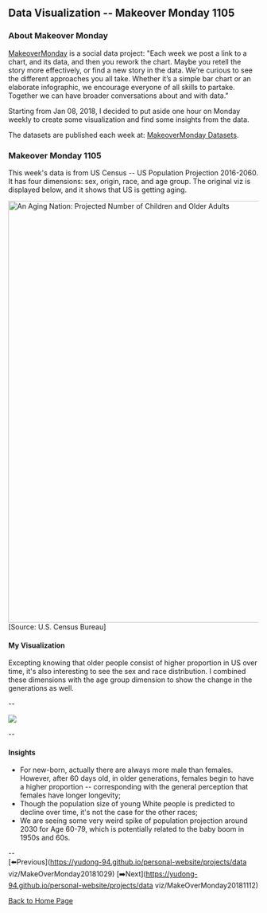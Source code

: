 <head>
  <!-- Global site tag (gtag.js) - Google Analytics -->
<script async src="https://www.googletagmanager.com/gtag/js?id=UA-112502179-1"></script>
<script>
  window.dataLayer = window.dataLayer || [];
  function gtag(){dataLayer.push(arguments);}
  gtag('js', new Date());

  gtag('config', 'UA-112502179-1');
</script>
</head>


## Data Visualization -- Makeover Monday 1105

### About Makeover Monday

[MakeoverMonday](http://www.makeovermonday.co.uk/) is a social data project:
"Each week we post a link to a chart, and its data, and then you rework the chart.
Maybe you retell the story more effectively, or find a new story in the data.
We’re curious to see the different approaches you all take. Whether it’s a simple bar chart or an elaborate infographic, we encourage everyone of all skills to partake.
Together we can have broader conversations about and with data."

Starting from Jan 08, 2018, I decided to put aside one hour on Monday weekly to create some visualization and find some insights from the data.

The datasets are published each week at: [MakeoverMonday Datasets](http://www.makeovermonday.co.uk/data/).

### Makeover Monday 1105

This week's data is from US Census -- US Population Projection 2016-2060. It has four dimensions: sex, origin, race, and age group. The original viz is displayed below, and it shows that US is getting aging.  

<a href="https://www.census.gov/library/visualizations/2018/comm/historic-first.html?cid=embedded_infographic" target="_blank"><img src="https://www.census.gov/library/visualizations/2018/comm/historic-first/_jcr_content/map.detailitem.800.high.jpg/1520945944549.jpg" alt="An Aging Nation: Projected Number of Children and Older Adults" width="800" height="847" title="An Aging Nation: Projected Number of Children and Older Adults"/></a>[Source: U.S. Census Bureau]


#### My Visualization

Excepting knowing that older people consist of higher proportion in US over time, it's also interesting to see the sex and race distribution. I combined these dimensions with the age group dimension to show the change in the generations as well.    

--  
<div class='tableauPlaceholder' id='viz1541478203219' style='position: relative'>
<noscript><a href='#'>
  <img alt=' ' src='https:&#47;&#47;public.tableau.com&#47;static&#47;images&#47;Ma&#47;MakeOverMonday1105&#47;USPopulationProjection&#47;1_rss.png' style='border: none' />
</a></noscript>
<object class='tableauViz'  style='display:none;'>
  <param name='host_url' value='https%3A%2F%2Fpublic.tableau.com%2F' />
  <param name='embed_code_version' value='3' />
  <param name='site_root' value='' />
  <param name='name' value='MakeOverMonday1105&#47;USPopulationProjection' />
  <param name='tabs' value='no' />
  <param name='toolbar' value='yes' />
  <param name='static_image' value='https:&#47;&#47;public.tableau.com&#47;static&#47;images&#47;Ma&#47;MakeOverMonday1105&#47;USPopulationProjection&#47;1.png' />
  <param name='animate_transition' value='yes' />
  <param name='display_static_image' value='yes' />
  <param name='display_spinner' value='yes' />
  <param name='display_overlay' value='yes' />
  <param name='display_count' value='yes' />
  <param name='filter' value='publish=yes' />
</object></div>            
<script type='text/javascript'>             
  var divElement = document.getElementById('viz1541478203219');    
  var vizElement = divElement.getElementsByTagName('object')[0];    
  vizElement.style.width='800px';vizElement.style.height='827px';   
  var scriptElement = document.createElement('script');              
  scriptElement.src = 'https://public.tableau.com/javascripts/api/viz_v1.js';         
  vizElement.parentNode.insertBefore(scriptElement, vizElement);          
</script>  


--  

#### Insights
* For new-born, actually there are always more male than females. However, after 60 days old, in older generations, females begin to have a higher proportion -- corresponding with the general perception that females have longer longevity;    
* Though the population size of young White people is predicted to decline over time, it's not the case for the other races;  
* We are seeing some very weird spike of population projection around 2030 for Age 60-79, which is potentially related to the baby boom in 1950s and 60s.  

--  
[⬅️Previous](https://yudong-94.github.io/personal-website/projects/data viz/MakeOverMonday20181029) [➡️Next](https://yudong-94.github.io/personal-website/projects/data viz/MakeOverMonday20181112)  

[Back to Home Page](https://yudong-94.github.io/personal-website/)
